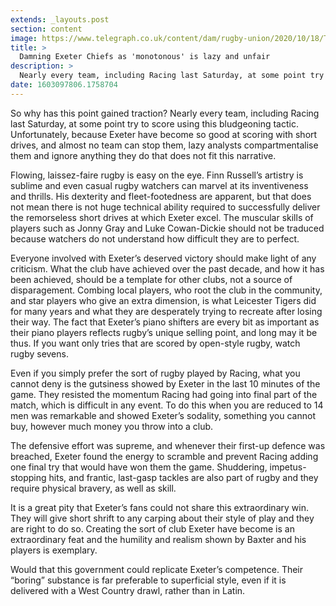 ```yaml
--- 
extends: _layouts.post 
section: content 
image: https://www.telegraph.co.uk/content/dam/rugby-union/2020/10/18/TELEMMGLPICT000242182059_trans_NvBQzQNjv4BqPNWwDyPbFwP-inmmdjUPH8RERdCilWm4TK0cx62pGGA.jpeg?impolicy=logo-overlay 
title: > 
  Damning Exeter Chiefs as 'monotonous' is lazy and unfair 
description: > 
  Nearly every team, including Racing last Saturday, at some point try to score using this bludgeoning tactic.Unfortunately, because Exeter have become so good at scoring with short drives, and almost no team can stop them, lazy analysts compartmentalise them and ignore anything they do that does not fit this narrative.Finn Russell’s artistry is sublime and even casual rugby watchers can marvel at its inventiveness and thrills.If you want only tries that are scored by open-style rugby, watch rugby sevens.Creating the sort of club Exeter have become is an extraordinary feat and the humility and realism shown by Baxter and his players is exemplary. 
date: 1603097806.1758704 
--- 
```

<div><p>So why has this point gained traction? Nearly every team, including Racing last Saturday, at some point try to score using this bludgeoning tactic. Unfortunately, because Exeter have become so good at scoring with short drives, and almost no team can stop them, lazy analysts compartmentalise them and ignore anything they do that does not fit this narrative.</p>
<p>Flowing, laissez-faire rugby is easy on the eye. Finn Russell&#8217;s artistry is sublime and even casual rugby watchers can marvel at its inventiveness and thrills. His dexterity and fleet-footedness are apparent, but that does not mean there is not huge technical ability required to successfully deliver the remorseless short drives at which Exeter excel. The muscular skills of players such as Jonny Gray and Luke Cowan-Dickie should not be traduced because watchers do not understand how difficult they are to perfect.</p>
<p>Everyone involved with Exeter&#8217;s deserved victory should make light of any criticism. What the club have achieved over the past decade, and how it has been achieved, should be a template for other clubs, not a source of disparagement. Combing local players, who root the club in the community, and star players who give an extra dimension, is what Leicester Tigers did for many years and what they are desperately trying to recreate after losing their way. The fact that Exeter&#8217;s piano shifters are every bit as important as their piano players reflects rugby&#8217;s unique selling point, and long may it be thus. If you want only tries that are scored by open-style rugby, watch rugby sevens.</p>
<p>Even if you simply prefer the sort of rugby played by Racing, what you cannot deny is the gutsiness showed by Exeter in the last 10 minutes of the game. They resisted the momentum Racing had going into final part of the match, which is difficult in any event. To do this when you are reduced to 14 men was remarkable and showed Exeter&#8217;s sodality, something you cannot buy, however much money you throw into a club.</p>
<p>The defensive effort was supreme, and whenever their first-up defence was breached, Exeter found the energy to scramble and prevent Racing adding one final try that would have won them the game. Shuddering, impetus-stopping hits, and frantic, last-gasp tackles are also part of rugby and they require physical bravery, as well as skill.</p>
<p>It is a great pity that Exeter&#8217;s fans could not share this extraordinary win. They will give short shrift to any carping about their style of play and they are right to do so. Creating the sort of club Exeter have become is an extraordinary feat and the humility and realism shown by Baxter and his players is exemplary.</p>
<p>Would that this government could replicate Exeter&#8217;s competence. Their &#8220;boring&#8221; substance is far preferable to superficial style, even if it is delivered with a West Country drawl, rather than in Latin.</p>
</div>